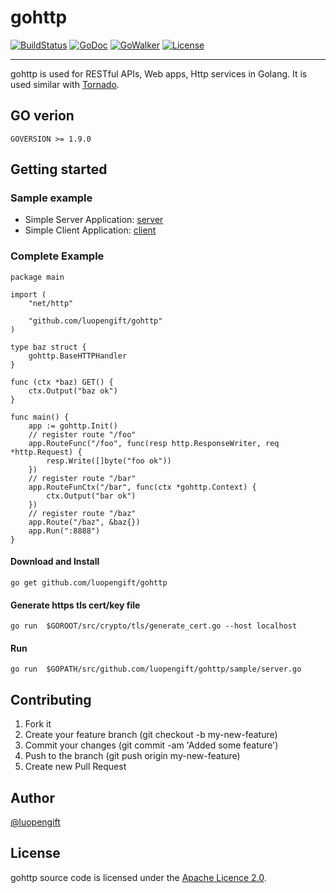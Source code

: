 # gohttp

[![BuildStatus](https://travis-ci.org/luopengift/gohttp.svg?branch=master)](https://travis-ci.org/luopengift/gohttp)
[![GoDoc](https://godoc.org/github.com/luopengift/gohttp?status.svg)](https://godoc.org/github.com/luopengift/gohttp)
[![GoWalker](https://gowalker.org/api/v1/badge)](https://gowalker.org/github.com/luopengift/gohttp)
[![License](https://img.shields.io/badge/LICENSE-Apache2.0-ff69b4.svg)](http://www.apache.org/licenses/LICENSE-2.0.html)

---

gohttp is used for RESTful APIs, Web apps, Http services in Golang.
It is used similar with [Tornado](http://www.tornadoweb.org).

## GO verion

```{.golang .numberLines startFrom="1"}
GOVERSION >= 1.9.0
```

## Getting started

### Sample example

* Simple Server Application: [server](https://github.com/luopengift/gohttp/blob/master/example/server.go)
* Simple Client Application: [client](https://github.com/luopengift/gohttp/blob/master/example/client.go)

### Complete Example

```{.golang .numberLines startFrom="1"}
package main

import (
    "net/http"

    "github.com/luopengift/gohttp"
)

type baz struct {
    gohttp.BaseHTTPHandler
}

func (ctx *baz) GET() {
    ctx.Output("baz ok")
}

func main() {
    app := gohttp.Init()
    // register route "/foo"
    app.RouteFunc("/foo", func(resp http.ResponseWriter, req *http.Request) {
        resp.Write([]byte("foo ok"))
    })
    // register route "/bar"
    app.RouteFunCtx("/bar", func(ctx *gohttp.Context) {
        ctx.Output("bar ok")
    })
    // register route "/baz"
    app.Route("/baz", &baz{})
    app.Run(":8888")
}
```

#### Download and Install

``` {.shell .numberLines startFrom="1"}
go get github.com/luopengift/gohttp
```

#### Generate https tls cert/key file

``` {.shell .numberLines startFrom="1"}
go run  $GOROOT/src/crypto/tls/generate_cert.go --host localhost
```

#### Run

``` {.shell .numberLines startFrom="1"}
go run  $GOPATH/src/github.com/luopengift/gohttp/sample/server.go
```

## Contributing

1. Fork it
2. Create your feature branch (git checkout -b my-new-feature)
3. Commit your changes (git commit -am 'Added some feature')
4. Push to the branch (git push origin my-new-feature)
5. Create new Pull Request

## Author

[@luopengift](luopengift@foxmail.com)

## License

gohttp source code is licensed under the [Apache Licence 2.0](http://www.apache.org/licenses/LICENSE-2.0.html).
